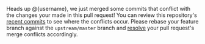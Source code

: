 Heads up @{username}, we just merged some commits that conflict with the changes your made in this pull request! You can review this repository's [recent commits](https://github.com/{repoOwner}/{repoName}/commits/master) to see where the conflicts occur. Please rebase your feature branch against the `upstream/master` branch and [resolve](https://zulip.readthedocs.io/en/latest/git/troubleshooting.html#recover-from-a-git-rebase-failure) your pull request's merge conflicts accordingly.

<!-- mergeConflictWarning -->